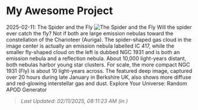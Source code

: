 # My Awesome Project

<!-- APOD Start -->
2025-02-11: The Spider and the Fly
![The Spider and the Fly](https://apod.nasa.gov/apod/image/2502/SpiderFly_Boddington_1080.jpg)
Will the spider ever catch the fly? Not if both are large emission nebulas toward the constellation of the Charioteer (Auriga).  The spider-shaped gas cloud in the image center is actually an emission nebula labelled IC 417, while the smaller fly-shaped cloud on the left is dubbed  NGC 1931 and is both an emission nebula and a reflection nebula.  About 10,000 light-years distant, both nebulas harbor young star clusters. For scale, the more compact NGC 1931 (Fly) is about 10 light-years across. The featured deep image, captured over 20 hours during late January in Berkshire UK, also shows more diffuse and red-glowing interstellar gas and dust.   Explore Your Universe: Random APOD Generator
> _Last Updated: 02/11/2025, 08:11:23 AM (in )_
<!-- APOD End -->

